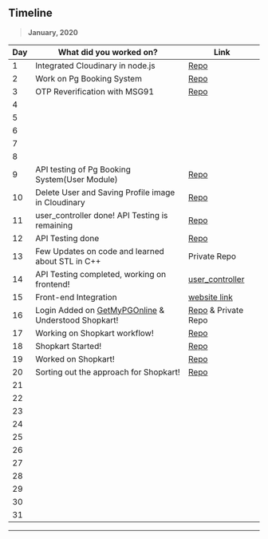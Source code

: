 ## Timeline

> **January, 2020**

| Day | What did you worked on?                                                                    | Link                                                                       |
| --- | ------------------------------------------------------------------------------------------ | -------------------------------------------------------------------------- |
| 1   | Integrated Cloudinary in node.js                                                           | [Repo](https://github.com/RitwickBhargav/GetMyPGOnline)                    |
| 2   | Work on Pg Booking System                                                                  | [Repo](https://github.com/RitwickBhargav/GetMyPGOnline)                    |
| 3   | OTP Reverification with MSG91                                                              | [Repo](https://github.com/RitwickBhargav/GetMyPGOnline)                    |
| 4   |                                                                                            |                                                                            |
| 5   |                                                                                            |                                                                            |
| 6   |                                                                                            |                                                                            |
| 7   |                                                                                            |                                                                            |
| 8   |                                                                                            |                                                                            |
| 9   | API testing of Pg Booking System(User Module)                                              | [Repo](https://github.com/RitwickBhargav/GetMyPGOnline)                    |
| 10  | Delete User and Saving Profile image in Cloudinary                                         | [Repo](https://github.com/RitwickBhargav/GetMyPGOnline)                    |
| 11  | user_controller done! API Testing is remaining                                             | [Repo](https://github.com/RitwickBhargav/GetMyPGOnline)                    |
| 12  | API Testing done                                                                           | [Repo](https://github.com/RitwickBhargav/GetMyPGOnline)                    |
| 13  | Few Updates on code and learned about STL in C++                                           | Private Repo                                                               |
| 14  | API Testing completed, working on frontend!                                                | [user_controller](https://documenter.getpostman.com/view/7935280/SWLk251p) |
| 15  | Front-end Integration                                                                      | [website link](https://getmypgonline.herokuapp.com)                        |
| 16  | Login Added on [GetMyPGOnline](https://getmypgonline.herokuapp.com) & Understood Shopkart! | [Repo](https://github.com/RitwickBhargav/GetMyPGOnline) & Private Repo     |
| 17  | Working on Shopkart workflow!                                                              | [Repo](https://github.com/RitwickBhargav/Shopkart-Inc.)                    |
| 18  | Shopkart Started!                                                                          | [Repo](https://github.com/RitwickBhargav/Shopkart-Inc.)                    |
| 19  | Worked on Shopkart!                                                                        | [Repo](https://github.com/RitwickBhargav/Shopkart-Inc.)                    |
| 20  | Sorting out the approach for Shopkart!                                                     | [Repo](https://github.com/RitwickBhargav/Shopkart-Inc.)                    |
| 21  |                                                                                            |                                                                            |
| 22  |                                                                                            |                                                                            |
| 23  |                                                                                            |                                                                            |
| 24  |                                                                                            |                                                                            |
| 25  |                                                                                            |                                                                            |
| 26  |                                                                                            |                                                                            |
| 27  |                                                                                            |                                                                            |
| 28  |                                                                                            |                                                                            |
| 29  |                                                                                            |                                                                            |
| 30  |                                                                                            |                                                                            |
| 31  |                                                                                            |                                                                            |

---
